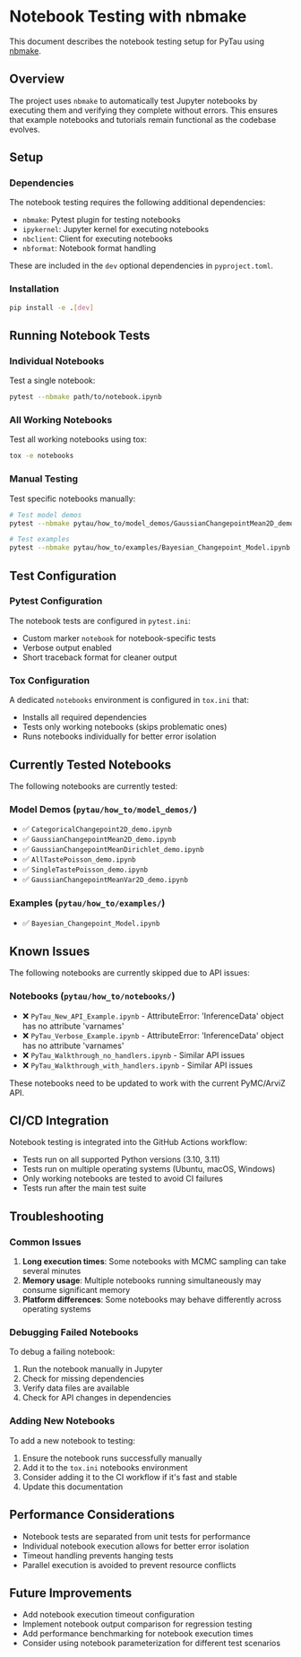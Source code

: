 # Notebook Testing with nbmake

This document describes the notebook testing setup for PyTau using [nbmake](https://github.com/treebeardtech/nbmake).

## Overview

The project uses `nbmake` to automatically test Jupyter notebooks by executing them and verifying they complete without errors. This ensures that example notebooks and tutorials remain functional as the codebase evolves.

## Setup

### Dependencies

The notebook testing requires the following additional dependencies:

- `nbmake`: Pytest plugin for testing notebooks
- `ipykernel`: Jupyter kernel for executing notebooks
- `nbclient`: Client for executing notebooks
- `nbformat`: Notebook format handling

These are included in the `dev` optional dependencies in `pyproject.toml`.

### Installation

```bash
pip install -e .[dev]
```

## Running Notebook Tests

### Individual Notebooks

Test a single notebook:

```bash
pytest --nbmake path/to/notebook.ipynb
```

### All Working Notebooks

Test all working notebooks using tox:

```bash
tox -e notebooks
```

### Manual Testing

Test specific notebooks manually:

```bash
# Test model demos
pytest --nbmake pytau/how_to/model_demos/GaussianChangepointMean2D_demo.ipynb

# Test examples
pytest --nbmake pytau/how_to/examples/Bayesian_Changepoint_Model.ipynb
```

## Test Configuration

### Pytest Configuration

The notebook tests are configured in `pytest.ini`:

- Custom marker `notebook` for notebook-specific tests
- Verbose output enabled
- Short traceback format for cleaner output

### Tox Configuration

A dedicated `notebooks` environment is configured in `tox.ini` that:

- Installs all required dependencies
- Tests only working notebooks (skips problematic ones)
- Runs notebooks individually for better error isolation

## Currently Tested Notebooks

The following notebooks are currently tested:

### Model Demos (`pytau/how_to/model_demos/`)
- ✅ `CategoricalChangepoint2D_demo.ipynb`
- ✅ `GaussianChangepointMean2D_demo.ipynb`
- ✅ `GaussianChangepointMeanDirichlet_demo.ipynb`
- ✅ `AllTastePoisson_demo.ipynb`
- ✅ `SingleTastePoisson_demo.ipynb`
- ✅ `GaussianChangepointMeanVar2D_demo.ipynb`

### Examples (`pytau/how_to/examples/`)
- ✅ `Bayesian_Changepoint_Model.ipynb`

## Known Issues

The following notebooks are currently skipped due to API issues:

### Notebooks (`pytau/how_to/notebooks/`)
- ❌ `PyTau_New_API_Example.ipynb` - AttributeError: 'InferenceData' object has no attribute 'varnames'
- ❌ `PyTau_Verbose_Example.ipynb` - AttributeError: 'InferenceData' object has no attribute 'varnames'
- ❌ `PyTau_Walkthrough_no_handlers.ipynb` - Similar API issues
- ❌ `PyTau_Walkthrough_with_handlers.ipynb` - Similar API issues

These notebooks need to be updated to work with the current PyMC/ArviZ API.

## CI/CD Integration

Notebook testing is integrated into the GitHub Actions workflow:

- Tests run on all supported Python versions (3.10, 3.11)
- Tests run on multiple operating systems (Ubuntu, macOS, Windows)
- Only working notebooks are tested to avoid CI failures
- Tests run after the main test suite

## Troubleshooting

### Common Issues

1. **Long execution times**: Some notebooks with MCMC sampling can take several minutes
2. **Memory usage**: Multiple notebooks running simultaneously may consume significant memory
3. **Platform differences**: Some notebooks may behave differently across operating systems

### Debugging Failed Notebooks

To debug a failing notebook:

1. Run the notebook manually in Jupyter
2. Check for missing dependencies
3. Verify data files are available
4. Check for API changes in dependencies

### Adding New Notebooks

To add a new notebook to testing:

1. Ensure the notebook runs successfully manually
2. Add it to the `tox.ini` notebooks environment
3. Consider adding it to the CI workflow if it's fast and stable
4. Update this documentation

## Performance Considerations

- Notebook tests are separated from unit tests for performance
- Individual notebook execution allows for better error isolation
- Timeout handling prevents hanging tests
- Parallel execution is avoided to prevent resource conflicts

## Future Improvements

- Add notebook execution timeout configuration
- Implement notebook output comparison for regression testing
- Add performance benchmarking for notebook execution times
- Consider using notebook parameterization for different test scenarios
